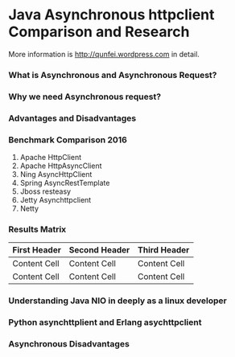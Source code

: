 # Java Asynchronous httpclient Comparison and Research

More information is <http://qunfei.wordpress.com> in detail.

### What is Asynchronous and Asynchronous Request?
### Why we need Asynchronous request? 
### Advantages and Disadvantages
### Benchmark Comparison 2016
1.	Apache HttpClient
2.	Apache HttpAsyncClient
3.	Ning AsyncHttpClient
4.	Spring AsyncRestTemplate
5.	Jboss resteasy
6.	Jetty Asynchttpclient 
7.	Netty

### Results Matrix 

First Header | Second Header | Third Header
------------ | ------------- | ------------
Content Cell | Content Cell  | Content Cell
Content Cell | Content Cell  | Content Cell

### Understanding Java NIO in deeply as a linux developer
### Python asynchttplient and Erlang asychttpclient
### Asynchronous Disadvantages


